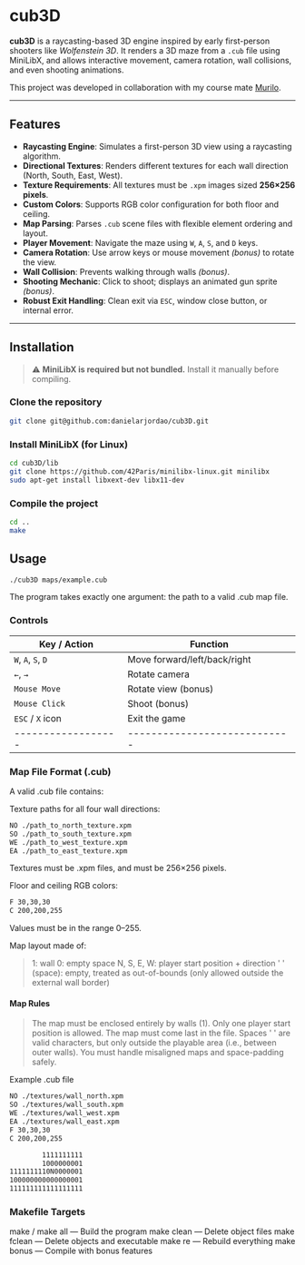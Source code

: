 # cub3D

**cub3D** is a raycasting-based 3D engine inspired by early first-person shooters like *Wolfenstein 3D*. It renders a 3D maze from a `.cub` file using MiniLibX, and allows interactive movement, camera rotation, wall collisions, and even shooting animations.

This project was developed in collaboration with my course mate [Murilo](https://github.com/murilodsd).

---

## Features

- **Raycasting Engine**: Simulates a first-person 3D view using a raycasting algorithm.
- **Directional Textures**: Renders different textures for each wall direction (North, South, East, West).
- **Texture Requirements**: All textures must be `.xpm` images sized **256×256 pixels**.
- **Custom Colors**: Supports RGB color configuration for both floor and ceiling.
- **Map Parsing**: Parses `.cub` scene files with flexible element ordering and layout.
- **Player Movement**: Navigate the maze using `W`, `A`, `S`, and `D` keys.
- **Camera Rotation**: Use arrow keys or mouse movement *(bonus)* to rotate the view.
- **Wall Collision**: Prevents walking through walls *(bonus)*.
- **Shooting Mechanic**: Click to shoot; displays an animated gun sprite *(bonus)*.
- **Robust Exit Handling**: Clean exit via `ESC`, window close button, or internal error.

---

## Installation

> ⚠️ **MiniLibX is required but not bundled.** Install it manually before compiling.

### Clone the repository

```bash
git clone git@github.com:danielarjordao/cub3D.git
```

### Install MiniLibX (for Linux)
```bash
cd cub3D/lib
git clone https://github.com/42Paris/minilibx-linux.git minilibx
sudo apt-get install libxext-dev libx11-dev
```

### Compile the project
```bash
cd ..
make
```

## Usage
```bash
./cub3D maps/example.cub
```
The program takes exactly one argument: the path to a valid .cub map file.

### Controls
| Key / Action       | Function                     |
| ------------------ | ---------------------------- |
| `W`, `A`, `S`, `D` | Move forward/left/back/right |
| `←`, `→`           | Rotate camera                |
| `Mouse Move`       | Rotate view (bonus)          |
| `Mouse Click`      | Shoot (bonus)                |
| `ESC` / `X` icon   | Exit the game                |
| ------------------ | ---------------------------- |

### Map File Format (.cub)
A valid .cub file contains:

Texture paths for all four wall directions:
```bash
NO ./path_to_north_texture.xpm
SO ./path_to_south_texture.xpm
WE ./path_to_west_texture.xpm
EA ./path_to_east_texture.xpm
```
Textures must be .xpm files, and must be 256×256 pixels.

Floor and ceiling RGB colors:
```bash
F 30,30,30
C 200,200,255
```
Values must be in the range 0–255.

Map layout made of:
>1: wall
>0: empty space
>N, S, E, W: player start position + direction
>' ' (space): empty, treated as out-of-bounds (only allowed outside the external wall border)

#### Map Rules
>The map must be enclosed entirely by walls (1).
>Only one player start position is allowed.
>The map must come last in the file.
>Spaces ' ' are valid characters, but only outside the playable area (i.e., between outer walls).
>You must handle misaligned maps and space-padding safely.

Example .cub file
```bash
NO ./textures/wall_north.xpm
SO ./textures/wall_south.xpm
WE ./textures/wall_west.xpm
EA ./textures/wall_east.xpm
F 30,30,30
C 200,200,255

        1111111111
        1000000001
1111111110N0000001
100000000000000001
111111111111111111
```

### Makefile Targets
make / make all — Build the program
make clean — Delete object files
make fclean — Delete objects and executable
make re — Rebuild everything
make bonus — Compile with bonus features
